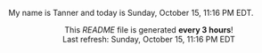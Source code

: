 My name is Tanner and today is Sunday, October 15, 11:16 PM EDT.

<p align="center">This <i>README</i> file is generated <b>every 3 hours</b>!</br>Last refresh: Sunday, October 15, 11:16 PM EDT<br /></p>
